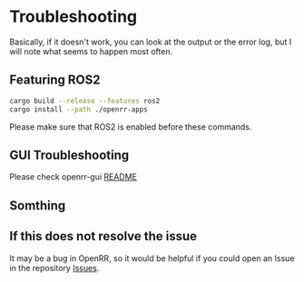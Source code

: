 # Troubleshooting

Basically, if it doesn't work, you can look at the output or the error log, but I will note what seems to happen most often.

## Featuring ROS2

```bash
cargo build --release --features ros2
cargo install --path ./openrr-apps
```

Please make sure that ROS2 is enabled before these commands.

## GUI Troubleshooting

Please check openrr-gui [README](https://github.com/openrr/openrr/tree/main/openrr-gui#troubleshooting)

## Somthing

## If this does not resolve the issue

It may be a bug in OpenRR, so it would be helpful if you could open an Issue in the repository [Issues](https://github.com/openrr/openrr/issues).
